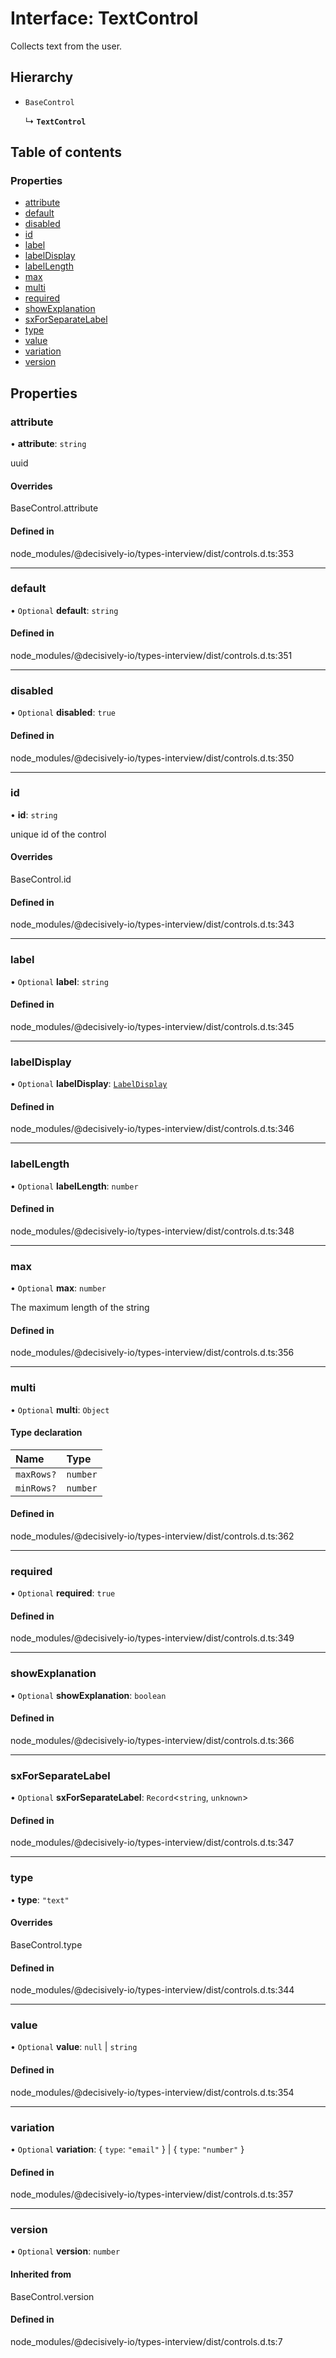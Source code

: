 # Interface: TextControl

Collects text from the user.

## Hierarchy

- `BaseControl`

  ↳ **`TextControl`**

## Table of contents

### Properties

- [attribute](../wiki/TextControl#attribute)
- [default](../wiki/TextControl#default)
- [disabled](../wiki/TextControl#disabled)
- [id](../wiki/TextControl#id)
- [label](../wiki/TextControl#label)
- [labelDisplay](../wiki/TextControl#labeldisplay)
- [labelLength](../wiki/TextControl#labellength)
- [max](../wiki/TextControl#max)
- [multi](../wiki/TextControl#multi)
- [required](../wiki/TextControl#required)
- [showExplanation](../wiki/TextControl#showexplanation)
- [sxForSeparateLabel](../wiki/TextControl#sxforseparatelabel)
- [type](../wiki/TextControl#type)
- [value](../wiki/TextControl#value)
- [variation](../wiki/TextControl#variation)
- [version](../wiki/TextControl#version)

## Properties

### attribute

• **attribute**: `string`

uuid

#### Overrides

BaseControl.attribute

#### Defined in

node_modules/@decisively-io/types-interview/dist/controls.d.ts:353

___

### default

• `Optional` **default**: `string`

#### Defined in

node_modules/@decisively-io/types-interview/dist/controls.d.ts:351

___

### disabled

• `Optional` **disabled**: ``true``

#### Defined in

node_modules/@decisively-io/types-interview/dist/controls.d.ts:350

___

### id

• **id**: `string`

unique id of the control

#### Overrides

BaseControl.id

#### Defined in

node_modules/@decisively-io/types-interview/dist/controls.d.ts:343

___

### label

• `Optional` **label**: `string`

#### Defined in

node_modules/@decisively-io/types-interview/dist/controls.d.ts:345

___

### labelDisplay

• `Optional` **labelDisplay**: [`LabelDisplay`](../wiki/Exports#labeldisplay)

#### Defined in

node_modules/@decisively-io/types-interview/dist/controls.d.ts:346

___

### labelLength

• `Optional` **labelLength**: `number`

#### Defined in

node_modules/@decisively-io/types-interview/dist/controls.d.ts:348

___

### max

• `Optional` **max**: `number`

The maximum length of the string

#### Defined in

node_modules/@decisively-io/types-interview/dist/controls.d.ts:356

___

### multi

• `Optional` **multi**: `Object`

#### Type declaration

| Name | Type |
| :------ | :------ |
| `maxRows?` | `number` |
| `minRows?` | `number` |

#### Defined in

node_modules/@decisively-io/types-interview/dist/controls.d.ts:362

___

### required

• `Optional` **required**: ``true``

#### Defined in

node_modules/@decisively-io/types-interview/dist/controls.d.ts:349

___

### showExplanation

• `Optional` **showExplanation**: `boolean`

#### Defined in

node_modules/@decisively-io/types-interview/dist/controls.d.ts:366

___

### sxForSeparateLabel

• `Optional` **sxForSeparateLabel**: `Record`<`string`, `unknown`\>

#### Defined in

node_modules/@decisively-io/types-interview/dist/controls.d.ts:347

___

### type

• **type**: ``"text"``

#### Overrides

BaseControl.type

#### Defined in

node_modules/@decisively-io/types-interview/dist/controls.d.ts:344

___

### value

• `Optional` **value**: ``null`` \| `string`

#### Defined in

node_modules/@decisively-io/types-interview/dist/controls.d.ts:354

___

### variation

• `Optional` **variation**: { `type`: ``"email"``  } \| { `type`: ``"number"``  }

#### Defined in

node_modules/@decisively-io/types-interview/dist/controls.d.ts:357

___

### version

• `Optional` **version**: `number`

#### Inherited from

BaseControl.version

#### Defined in

node_modules/@decisively-io/types-interview/dist/controls.d.ts:7

